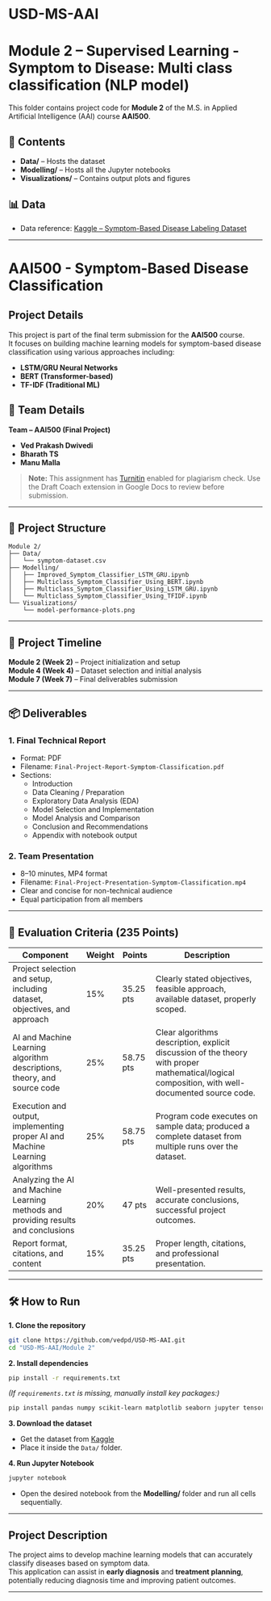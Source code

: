 # USD-MS-AAI
# Module 2 – Supervised Learning - Symptom to Disease: Multi class classification (NLP model)

This folder contains project code for **Module 2** of the M.S. in Applied Artificial Intelligence (AAI) course **AAI500**.

## 📂 Contents
- **Data/** – Hosts the dataset
- **Modelling/** – Hosts all the Jupyter notebooks
- **Visualizations/** – Contains output plots and figures

## 📊 Data
- Data reference: [Kaggle – Symptom-Based Disease Labeling Dataset](https://www.kaggle.com/datasets/krish0202/symptom-based-disease-labeling-dataset/data)

---

# AAI500 - Symptom-Based Disease Classification

## Project Details
This project is part of the final term submission for the **AAI500** course.  
It focuses on building machine learning models for symptom-based disease classification using various approaches including:

- **LSTM/GRU Neural Networks**
- **BERT (Transformer-based)**
- **TF-IDF (Traditional ML)**

## 👤 Team Details
**Team – AAI500 (Final Project)**  
- **Ved Prakash Dwivedi**
- **Bharath TS**
- **Manu Malla**

> **Note:** This assignment has [Turnitin](https://guides.turnitin.com/hc/en-us/articles/24008452116749-Welcome-to-Turnitin-Guides) enabled for plagiarism check. Use the Draft Coach extension in Google Docs to review before submission.

---

## 📂 Project Structure
```
Module 2/
├── Data/
│   └── symptom-dataset.csv
├── Modelling/
│   ├── Improved_Symptom_Classifier_LSTM_GRU.ipynb
│   ├── Multiclass_Symptom_Classifier_Using_BERT.ipynb
│   ├── Multiclass_Symptom_Classifier_Using_LSTM_GRU.ipynb
│   └── Multiclass_Symptom_Classifier_Using_TFIDF.ipynb
└── Visualizations/
    └── model-performance-plots.png
```

---

## 📅 Project Timeline
**Module 2 (Week 2)** – Project initialization and setup  
**Module 4 (Week 4)** – Dataset selection and initial analysis  
**Module 7 (Week 7)** – Final deliverables submission

---

## 📦 Deliverables
### 1. Final Technical Report
- Format: PDF
- Filename: `Final-Project-Report-Symptom-Classification.pdf`
- Sections:
  - Introduction
  - Data Cleaning / Preparation
  - Exploratory Data Analysis (EDA)
  - Model Selection and Implementation
  - Model Analysis and Comparison
  - Conclusion and Recommendations
  - Appendix with notebook output

### 2. Team Presentation
- 8–10 minutes, MP4 format
- Filename: `Final-Project-Presentation-Symptom-Classification.mp4`
- Clear and concise for non-technical audience
- Equal participation from all members

---

## 📏 Evaluation Criteria (235 Points)
| Component | Weight | Points | Description |
|-----------|--------|--------|-------------|
| Project selection and setup, including dataset, objectives, and approach | 15% | 35.25 pts | Clearly stated objectives, feasible approach, available dataset, properly scoped. |
| AI and Machine Learning algorithm descriptions, theory, and source code | 25% | 58.75 pts | Clear algorithms description, explicit discussion of the theory with proper mathematical/logical composition, with well-documented source code. |
| Execution and output, implementing proper AI and Machine Learning algorithms | 25% | 58.75 pts | Program code executes on sample data; produced a complete dataset from multiple runs over the dataset. |
| Analyzing the AI and Machine Learning methods and providing results and conclusions | 20% | 47 pts | Well-presented results, accurate conclusions, successful project outcomes. |
| Report format, citations, and content | 15% | 35.25 pts | Proper length, citations, and professional presentation. |

---

## 🛠 How to Run
**1. Clone the repository**
```bash
git clone https://github.com/vedpd/USD-MS-AAI.git
cd "USD-MS-AAI/Module 2"
```

**2. Install dependencies**
```bash
pip install -r requirements.txt
```
*(If `requirements.txt` is missing, manually install key packages:)*
```bash
pip install pandas numpy scikit-learn matplotlib seaborn jupyter tensorflow transformers
```

**3. Download the dataset**
- Get the dataset from [Kaggle](https://www.kaggle.com/datasets/krish0202/symptom-based-disease-labeling-dataset/data)
- Place it inside the `Data/` folder.

**4. Run Jupyter Notebook**
```bash
jupyter notebook
```
- Open the desired notebook from the **Modelling/** folder and run all cells sequentially.

---

##  Project Description
The project aims to develop machine learning models that can accurately classify diseases based on symptom data.  
This application can assist in **early diagnosis** and **treatment planning**, potentially reducing diagnosis time and improving patient outcomes.

---



